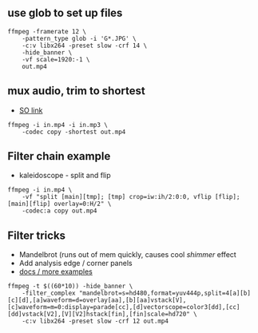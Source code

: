 ## use glob to set up files 
```
ffmpeg -framerate 12 \
    -pattern_type glob -i 'G*.JPG' \
    -c:v libx264 -preset slow -crf 14 \
    -hide_banner \
    -vf scale=1920:-1 \
    out.mp4
```

## mux audio, trim to shortest 

* [SO link](http://stackoverflow.com/questions/11779490/how-to-add-a-new-audio-not-mixing-into-a-video-using-ffmpeg)
```
ffmpeg -i in.mp4 -i in.mp3 \
    -codec copy -shortest out.mp4
```

## Filter chain example
*  kaleidoscope - split and flip
```
ffmpeg -i in.mp4 \
    -vf "split [main][tmp]; [tmp] crop=iw:ih/2:0:0, vflip [flip]; [main][flip] overlay=0:H/2" \
    -codec:a copy out.mp4 
```

## Filter tricks
* Mandelbrot (runs out of mem quickly, causes cool *shimmer* effect
* Add analysis edge / corner panels
* [docs / more examples](https://trac.ffmpeg.org/wiki/FancyFilteringExamples)
```
ffmpeg -t $((60*10)) -hide_banner \
    -filter_complex "mandelbrot=s=hd480,format=yuv444p,split=4[a][b][c][d],[a]waveform=d=overlay[aa],[b][aa]vstack[V],[c]waveform=m=0:display=parade[cc],[d]vectorscope=color3[dd],[cc][dd]vstack[V2],[V][V2]hstack[fin],[fin]scale=hd720" \
    -c:v libx264 -preset slow -crf 12 out.mp4
```
